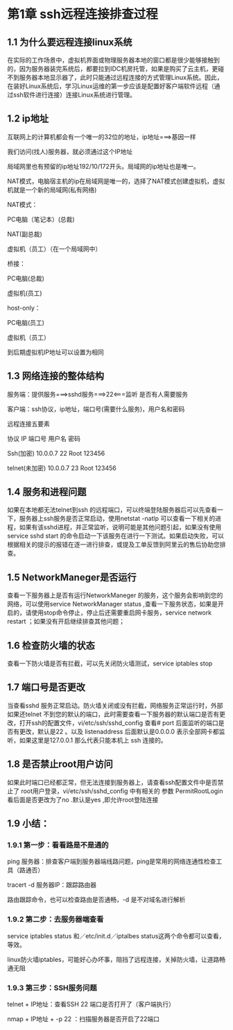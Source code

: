 # 第1章 ssh远程连接排查过程

## 1.1 为什么要远程连接linux系统

在实际的工作场景中，虚拟机界面或物理服务器本地的窗口都是很少能够接触到的，因为服务器装完系统后，都要拉到IDC机房托管，如果是购买了云主机，更碰不到服务器本地显示器了，此时只能通过远程连接的方式管理Linux系统。因此，在装好Linux系统后，学习Linux运维的第一步应该是配置好客户端软件远程（通过ssh软件进行连接）连接Linux系统进行管理。

## 1.2 ip地址

互联网上的计算机都会有一个唯一的32位的地址，ip地址===&gt;基因一样

我们访问\(找人\)服务器，就必须通过这个IP地址

局域网里也有预留的ip地址192/10/172开头。局域网的ip地址也是唯一。

NAT模式，电脑宿主机的ip在局域网是唯一的，选择了NAT模式创建虚拟机，虚拟机就是一个新的局域网\(私有网络\)

NAT模式：

PC电脑（笔记本）\(总裁\)

NAT\(副总裁\)

虚拟机（员工）（在一个局域网中）

桥接：

PC电脑\(总裁\)

虚拟机\(员工\)

host-only：

PC电脑\(员工\)

虚拟机（员工）

到后期虚拟机IP地址可以设置为相同

## 1.3 网络连接的整体结构

服务端：提供服务===&gt;sshd服务===&gt;22&lt;===监听 是否有人需要服务

客户端：ssh协议，ip地址，端口号\(需要什么服务\)，用户名和密码

远程连接五要素

协议 IP 端口号 用户名 密码

Ssh\(加密\) 10.0.0.7 22 Root 123456

telnet\(未加密\) 10.0.0.7 23 Root 123456

## 1.4 服务和进程问题

如果在本地都无法telnet到ssh 的远程端口，可以终端登陆服务器后可以先查看一下，服务器上ssh服务是否正常启动，使用netstat -natlp 可以查看一下相关的进程，如果有该sshd进程，并正常监听，说明可能是其他问题引起，如果没有使用service sshd start 的命令启动一下该服务在进行一下测试。如果启动失败，可以根据相关的提示的报错在逐一进行排查，或提及工单反馈到阿里云的售后协助您排查。

## 1.5 NetworkManeger是否运行

查看一下服务器上是否有运行NetworkManeger 的服务，这个服务会影响到您的网络，可以使用service NetworkManager status ,查看一下服务状态，如果是开启的，请使用stop命令停止，停止后还需要重启网卡服务，service network restart ；如果没有开启继续排查其他问题；

## 1.6 检查防火墙的状态

查看一下防火墙是否有拦截，可以先关闭防火墙测试，service iptables stop

## 1.7 端口号是否更改

当查看sshd 服务正常启动。防火墙关闭或没有拦截，网络服务正常运行时，外部如果还telnet 不到您的默认的端口，此时需要查看一下服务器的默认端口是否有更改，打开ssh的配置文件，vi/etc/ssh/sshd\_config 查看\# port 后面监听的端口是否有更改，默认是22 。以及 listenaddress 后面默认是0.0.0.0 表示全部网卡都监听，如果这里是127.0.0.1 那么代表只能本机上 ssh 连接的。

## 1.8 是否禁止root用户访问

如果此时端口已经都正常，但无法连接到服务器上，请查看ssh配置文件中是否禁止了 root用户登录，vi/etc/ssh/sshd\_config 中有相关的 参数 PermitRootLogin 看后面是否更改为了no .默认是yes ,即允许root登陆连接

## 1.9 小结：

### 1.9.1 第一步：看看路是不是通的

ping 服务器：排查客户端到服务器端线路问题，ping是常用的网络连通性检查工具（路通否）

tracert -d 服务器IP：跟踪路由器

路由跟踪命令，也可以检查路由是否通畅，-d 是不对域名进行解析

### 1.9.2 第二步：去服务器端查看

service iptables status 和／etc/init.d／iptalbes status这两个命令都可以查看，等效。

linux防火墙iptables，可能好心办坏事，阻挡了远程连接，关掉防火墙，让道路畅通无阻

### 1.9.3 第三步：SSH服务问题

telnet + IP地址：查看SSH 22 端口是否打开了（客户端执行）

nmap + IP地址 + -p 22 ：扫描服务器是否开启了22端口

